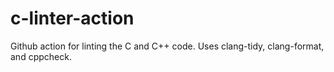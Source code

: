 # c-linter-action
Github action for linting the C and C++ code. Uses clang-tidy, clang-format, and cppcheck.
